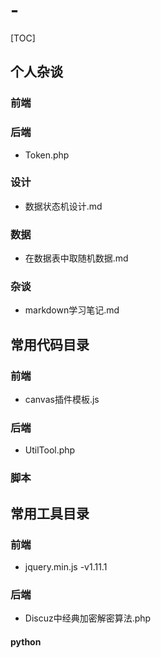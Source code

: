 # -

[TOC]


## 个人杂谈

### 前端

### 后端
- Token.php

### 设计
- 数据状态机设计.md

### 数据
- 在数据表中取随机数据.md

### 杂谈
- markdown学习笔记.md


## 常用代码目录


### 前端
- canvas插件模板.js

### 后端
- UtilTool.php

### 脚本


## 常用工具目录

### 前端
- jquery.min.js -v1.11.1

### 后端
- Discuz中经典加密解密算法.php

#### python
